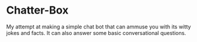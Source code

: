 # Chatter-Box
My attempt at making a simple chat bot that can ammuse you with its witty jokes and facts. It can also answer some basic conversational questions.
